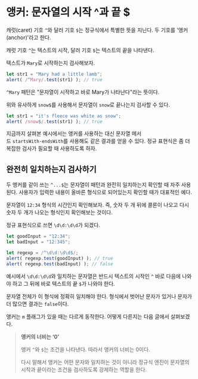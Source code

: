 # 앵커: 문자열의 시작 ^과 끝 $

캐럿(caret) 기호 `^`와 달러 기호 `$`는 정규식에서 특별한 뜻을 지닌다. 두 기호를 '앵커(anchor)'라고 한다.

캐럿 기호 `^`는 텍스트의 시작, 달러 기호 `$`는 텍스트의 끝을 나타낸다.

텍스트가 `Mary`로 시작하는지 검사해보자.

```js
let str1 = "Mary had a little lamb";
alert( /^Mary/.test(str1) ); // true
```

`^Mary` 패턴은 "문자열이 시작하고 바로 Mary가 나타난다"라는 뜻이다.

위와 유사하게 `snow$`를 사용해서 문자열이 `snow`로 끝나는지 검사할 수 있다.

```js
let str1 = "it's fleece was white as snow";
alert( /snow$/.test(str1) ); // true
```

지금까지 살펴본 예시에서는 앵커를 사용하는 대신 문자열 메서드 `startsWith·endsWith`를 사용해도 같은 결과를 얻을 수 있다. 정규 표현식은 좀 더 복잡한 검사가 필요할 때 사용하도록 하자.

## 완전히 일치하는지 검사하기

두 앵커를 같이 쓰는 `^...$`는 문자열이 패턴과 완전히 일치하는지 확인할 때 자주 사용된다. 사용자가 입력한 내용이 올바른 형식으로 되어있는지 확인할 때가 대표적인 예다.

문자열이 `12:34` 형식의 시간인지 확인해보자. 즉, 숫자 두 개 뒤에 콜론이 나오고 다시 숫자 두 개가 나오는 형식인지 확인해보는 것이다.

정규 표현식으로 쓰면 `\d\d:\d\d`가 되겠다.

```js
let goodInput = "12:34";
let badInput = "12:345";

let regexp = /^\d\d:\d\d$/;
alert( regexp.test(goodInput) ); // true
alert( regexp.test(badInput) ); // false
```

예시에서 `\d\d:\d\d`와 일치하는 문자열은 반드시 텍스트의 시작인 `^` 바로 다음에 나와야 하고 그 뒤에 바로 텍스트의 끝 `$`가 나와야 한다.

문자열 전체가 이 형식에 정확히 일치해야 한다. 형식에서 벗어난 문자가 있거나 문자가 더 많으면 결과는 `false`이다.

앵커는 `m` 플래그가 있을 때는 다르게 동작한다. 어떻게 다른지는 다음 글에서 살펴보겠다.

>**앵커의 너비는 ‘0’**
>
>앵커 `^`와 `$`는 조건을 나타낸다. 따라서 앵커의 너비는 0이다.
>
>다시 말해서 앵커는 어떤 문자와 일치하는 것이 아니라 정규식 엔진이 문자열의 시작과 끝이라는 조건을 검사하도록 강제하는 역할을 한다.

